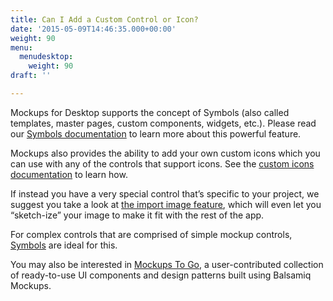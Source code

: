 ```yaml
---
title: Can I Add a Custom Control or Icon?
date: '2015-05-09T14:46:35.000+00:00'
weight: 90
menu:
  menudesktop:
    weight: 90
draft: ''

---
```

Mockups for Desktop supports the concept of Symbols (also called templates, master pages, custom components, widgets, etc.). Please read our [Symbols documentation](https://docs.balsamiq.com/desktop/symbols/) to learn more about this powerful feature.

Mockups also provides the ability to add your own custom icons which you can use with any of the controls that support icons. See the [custom icons documentation](https://docs.balsamiq.com/desktop/icons/#adding-your-own-custom-icons) to learn how.

If instead you have a very special control that’s specific to your project, we suggest you take a look at [the import image feature](https://docs.balsamiq.com/desktop/images/), which will even let you “sketch-ize” your image to make it fit with the rest of the app.

For complex controls that are comprised of simple mockup controls, [Symbols](https://docs.balsamiq.com/desktop/symbols/) are ideal for this.

You may also be interested in [Mockups To Go](https://mockupstogo.mybalsamiq.com), a user-contributed collection of ready-to-use UI components and design patterns built using Balsamiq Mockups.
